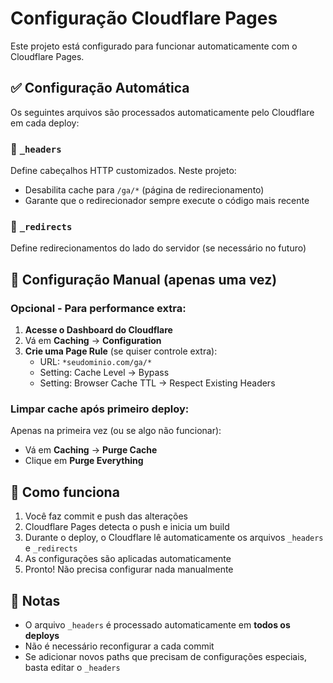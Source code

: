 # Configuração Cloudflare Pages

Este projeto está configurado para funcionar automaticamente com o Cloudflare Pages.

## ✅ Configuração Automática

Os seguintes arquivos são processados automaticamente pelo Cloudflare em cada deploy:

### 📄 `_headers`
Define cabeçalhos HTTP customizados. Neste projeto:
- Desabilita cache para `/ga/*` (página de redirecionamento)
- Garante que o redirecionador sempre execute o código mais recente

### 📄 `_redirects`
Define redirecionamentos do lado do servidor (se necessário no futuro)

## 🔧 Configuração Manual (apenas uma vez)

### Opcional - Para performance extra:

1. **Acesse o Dashboard do Cloudflare**
2. Vá em **Caching** → **Configuration**
3. **Crie uma Page Rule** (se quiser controle extra):
   - URL: `*seudominio.com/ga/*`
   - Setting: Cache Level → Bypass
   - Setting: Browser Cache TTL → Respect Existing Headers

### Limpar cache após primeiro deploy:

Apenas na primeira vez (ou se algo não funcionar):
- Vá em **Caching** → **Purge Cache**
- Clique em **Purge Everything**

## 🚀 Como funciona

1. Você faz commit e push das alterações
2. Cloudflare Pages detecta o push e inicia um build
3. Durante o deploy, o Cloudflare lê automaticamente os arquivos `_headers` e `_redirects`
4. As configurações são aplicadas automaticamente
5. Pronto! Não precisa configurar nada manualmente

## 📝 Notas

- O arquivo `_headers` é processado automaticamente em **todos os deploys**
- Não é necessário reconfigurar a cada commit
- Se adicionar novos paths que precisam de configurações especiais, basta editar o `_headers`
